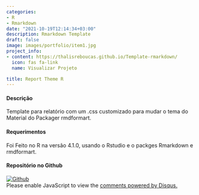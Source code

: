 ```yaml
---
categories:
- R
- Rmarkdown
date: "2021-10-19T12:14:34+03:00"
description: Rmarkdown Template
draft: false
image: images/portfolio/item1.jpg
project_info:
- content: https://thalisreboucas.github.io/Template-rmarkdown/
  icon: fas fa-link
  name: Visualizar Projeto

title: Report Theme R 
---
```




#### Descrição

Template para relatório com um .css customizado para mudar o tema do Material do Packager rmdformart.


#### Requerimentos

Foi Feito no R na versão 4.1.0, usando o Rstudio e o packges Rmarkdown e rmdformart.

#### Repositório no Github

<a href="https://github.com/thalisreboucas/Template-rmarkdown"  >
    <img alt="Github" src="https://img.shields.io/badge/Template-181717?style=for-the-badge&logo=github&logoColor=white" />
    </a>

<div id="disqus_thread"></div>
<script>
    /**
    *  RECOMMENDED CONFIGURATION VARIABLES: EDIT AND UNCOMMENT THE SECTION BELOW TO INSERT DYNAMIC VALUES FROM YOUR PLATFORM OR CMS.
    *  LEARN WHY DEFINING THESE VARIABLES IS IMPORTANT: https://disqus.com/admin/universalcode/#configuration-variables    */
    /*
    var disqus_config = function () {
    this.page.url = PAGE_URL;  // Replace PAGE_URL with your page's canonical URL variable
    this.page.identifier = PAGE_IDENTIFIER; // Replace PAGE_IDENTIFIER with your page's unique identifier variable
    };
    */
    (function() { // DON'T EDIT BELOW THIS LINE
    var d = document, s = d.createElement('script');
    s.src = 'https://thalis-netlify-app.disqus.com/embed.js';
    s.setAttribute('data-timestamp', +new Date());
    (d.head || d.body).appendChild(s);
    })();
</script>
<noscript>Please enable JavaScript to view the <a href="https://disqus.com/?ref_noscript">comments powered by Disqus.</a></noscript>
